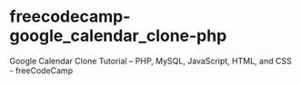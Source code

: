 # freecodecamp-google_calendar_clone-php
Google Calendar Clone Tutorial – PHP, MySQL, JavaScript, HTML, and CSS - freeCodeCamp
